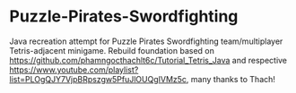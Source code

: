 # Puzzle-Pirates-Swordfighting
Java recreation attempt for Puzzle Pirates Swordfighting team/multiplayer Tetris-adjacent minigame.
Rebuild foundation based on https://github.com/phamngocthachlt6c/Tutorial_Tetris_Java and respective https://www.youtube.com/playlist?list=PLOgQJY7VjpBRpszgw5PfuJlOUQgIVMz5c, many thanks to Thach!

